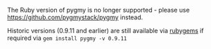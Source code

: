 The Ruby version of pygmy is no longer supported - please use https://github.com/pygmystack/pygmy instead.

Historic versions (0.9.11 and earlier) are still available via [rubygems](https://rubygems.org/gems/pygmy) if required via `gem install pygmy -v 0.9.11`



